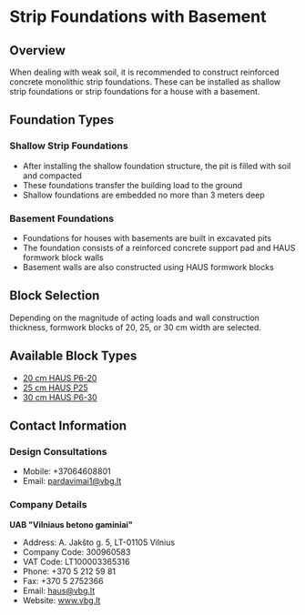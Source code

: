 # Strip Foundations with Basement

## Overview
When dealing with weak soil, it is recommended to construct reinforced concrete monolithic strip foundations. These can be installed as shallow strip foundations or strip foundations for a house with a basement.

## Foundation Types
### Shallow Strip Foundations
- After installing the shallow foundation structure, the pit is filled with soil and compacted
- These foundations transfer the building load to the ground
- Shallow foundations are embedded no more than 3 meters deep

### Basement Foundations
- Foundations for houses with basements are built in excavated pits
- The foundation consists of a reinforced concrete support pad and HAUS formwork block walls
- Basement walls are also constructed using HAUS formwork blocks

## Block Selection
Depending on the magnitude of acting loads and wall construction thickness, formwork blocks of 20, 25, or 30 cm width are selected.

## Available Block Types
- [20 cm HAUS P6-20](https://www.vbg.lt/blokeliai/betoniniai-klojiniu-blokai/idiegtas-klojinys-haus-p6-20/)
- [25 cm HAUS P25](https://www.vbg.lt/blokeliai/betoniniai-klojiniu-blokai/betoniniai-klojiniu-blokai-haus-p25/)
- [30 cm HAUS P6-30](https://www.vbg.lt/blokeliai/betoniniai-klojiniu-blokai/betoniniai-klojiniu-blokai-haus-p6-30/)

## Contact Information
### Design Consultations
- Mobile: +37064608801
- Email: pardavimai1@vbg.lt

### Company Details
**UAB "Vilniaus betono gaminiai"**
- Address: A. Jakšto g. 5, LT-01105 Vilnius
- Company Code: 300960583
- VAT Code: LT100003365316
- Phone: +370 5 212 59 81
- Fax: +370 5 2752366
- Email: haus@vbg.lt
- Website: www.vbg.lt
